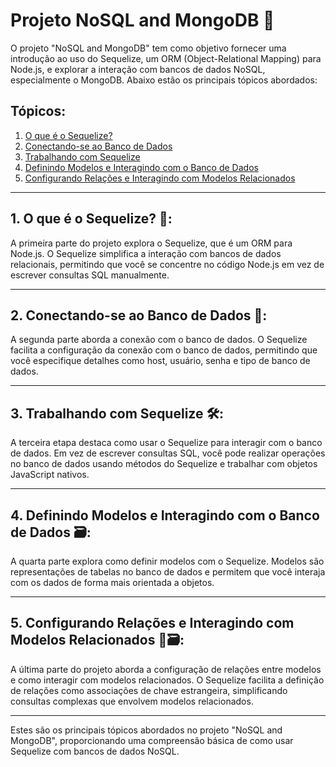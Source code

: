 # Projeto NoSQL and MongoDB 🚀

O projeto "NoSQL and MongoDB" tem como objetivo fornecer uma introdução ao uso do Sequelize, um ORM (Object-Relational Mapping) para Node.js, e explorar a interação com bancos de dados NoSQL, especialmente o MongoDB. Abaixo estão os principais tópicos abordados:

## Tópicos:
1. [O que é o Sequelize?](#1-o-que-e-o-sequelize)
2. [Conectando-se ao Banco de Dados](#2-conectando-se-ao-banco-de-dados)
3. [Trabalhando com Sequelize](#3-trabalhando-com-sequelize)
4. [Definindo Modelos e Interagindo com o Banco de Dados](#4-definindo-modelos-e-interagindo-com-o-banco-de-dados)
5. [Configurando Relações e Interagindo com Modelos Relacionados](#5-configurando-relacoes-e-interagindo-com-modelos-relacionados)

---

## 1. O que é o Sequelize? 🔄:

A primeira parte do projeto explora o Sequelize, que é um ORM para Node.js. O Sequelize simplifica a interação com bancos de dados relacionais, permitindo que você se concentre no código Node.js em vez de escrever consultas SQL manualmente.

---

## 2. Conectando-se ao Banco de Dados 💽:

A segunda parte aborda a conexão com o banco de dados. O Sequelize facilita a configuração da conexão com o banco de dados, permitindo que você especifique detalhes como host, usuário, senha e tipo de banco de dados.

---

## 3. Trabalhando com Sequelize 🛠️:

A terceira etapa destaca como usar o Sequelize para interagir com o banco de dados. Em vez de escrever consultas SQL, você pode realizar operações no banco de dados usando métodos do Sequelize e trabalhar com objetos JavaScript nativos.

---

## 4. Definindo Modelos e Interagindo com o Banco de Dados 🗃️:

A quarta parte explora como definir modelos com o Sequelize. Modelos são representações de tabelas no banco de dados e permitem que você interaja com os dados de forma mais orientada a objetos.

---

## 5. Configurando Relações e Interagindo com Modelos Relacionados 🔄🗃️:

A última parte do projeto aborda a configuração de relações entre modelos e como interagir com modelos relacionados. O Sequelize facilita a definição de relações como associações de chave estrangeira, simplificando consultas complexas que envolvem modelos relacionados.

---

Estes são os principais tópicos abordados no projeto "NoSQL and MongoDB", proporcionando uma compreensão básica de como usar Sequelize com bancos de dados NoSQL.
